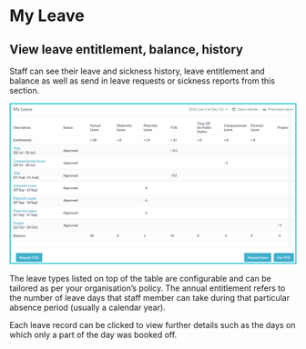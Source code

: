 My Leave
==========

View leave entitlement, balance, history 
------------------------

Staff can see their leave and sickness history, leave entitlement and balance as well as send in leave requests or sickness reports from this section. 

![image](../img/my-leave.png)

The leave types listed on top of the table are configurable and can be tailored as per your organisation’s policy. The annual entitlement refers to the number of leave days that staff member can take during that particular absence period (usually a calendar year).  


Each leave record can be clicked to view further details such as the days on which only a part of the day was booked off. 